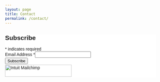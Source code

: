 ```yaml
---
layout: page
title: Contact
permalink: /contact/
---
```


<div id="mc_embed_shell">
  <link href="//cdn-images.mailchimp.com/embedcode/classic-061523.css" rel="stylesheet" type="text/css">
  <style type="text/css">
        #mc_embed_signup{background:#fff; false;clear:left; font:14px Helvetica,Arial,sans-serif; width: 500px;}
        /* Add your own Mailchimp form style overrides in your site stylesheet or in this style block.
           We recommend moving this block and the preceding CSS link to the HEAD of your HTML file. */
  </style>
  <div id="mc_embed_signup">
      <form action="https://mobilitedoucechablais.us9.list-manage.com/subscribe/post?u=d39326d816e89051053de172f&amp;id=115d5dd0ef&amp;f_id=00bfcde0f0" method="post" id="mc-embedded-subscribe-form" name="mc-embedded-subscribe-form" class="validate" target="_blank">
          <div id="mc_embed_signup_scroll"><h2>Subscribe</h2>
              <div class="indicates-required"><span class="asterisk">*</span> indicates required</div>
              <div class="mc-field-group"><label for="mce-EMAIL">Email Address <span class="asterisk">*</span></label><input type="email" name="EMAIL" class="required email" id="mce-EMAIL" required="" value=""><span id="mce-EMAIL-HELPERTEXT" class="helper_text"></span></div>
          <div id="mce-responses" class="clear foot">
              <div class="response" id="mce-error-response" style="display: none;"></div>
              <div class="response" id="mce-success-response" style="display: none;"></div>
          </div>
      <div style="position: absolute; left: -5000px;" aria-hidden="true">
          /* real people should not fill this in and expect good things - do not remove this or risk form bot signups */
          <input type="text" name="b_d39326d816e89051053de172f_115d5dd0ef" tabindex="-1" value="">
      </div>
          <div class="optionalParent">
              <div class="clear foot">
                  <input type="submit" name="subscribe" id="mc-embedded-subscribe" class="button" value="Subscribe">
                  <p style="margin: 0px auto;">
                    <a href="http://eepurl.com/iKLWnA" title="Mailchimp - email marketing made easy and fun">
                      <span style="display: inline-block; background-color: transparent; border-radius: 4px;">
                        <img class="refferal_badge" src="https://digitalasset.intuit.com/render/content/dam/intuit/mc-fe/en_us/images/intuit-mc-rewards-text-dark.svg" alt="Intuit Mailchimp" style="width: 220px; height: 40px; display: flex; padding: 2px 0px; justify-content: center; align-items: center;">
                      </span>
                    </a>
                  </p>
              </div>
          </div>
      </div>
  </form>
  </div>
  <script type="text/javascript" src="//s3.amazonaws.com/downloads.mailchimp.com/js/mc-validate.js"></script>
  <script type="text/javascript">
    (function($) {
        window.fnames = new Array();
        window.ftypes = new Array();
        fnames[0]='EMAIL';
        ftypes[0]='email';
        fnames[1]='FNAME';
        ftypes[1]='text';
        fnames[2]='LNAME';
        ftypes[2]='text';
        fnames[3]='ADDRESS';
        ftypes[3]='address';
        fnames[4]='PHONE';
        ftypes[4]='phone';
        fnames[5]='BIRTHDAY';
        ftypes[5]='birthday';
      }(jQuery)
    );
    var $mcj = jQuery.noConflict(true);
  </script>
</div>
